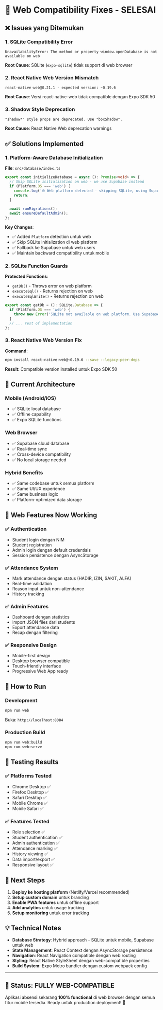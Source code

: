 # 🔧 Web Compatibility Fixes - SELESAI

## ❌ Issues yang Ditemukan

### 1. **SQLite Compatibility Error**
```
UnavailabilityError: The method or property window.openDatabase is not available on web
```
**Root Cause**: SQLite (`expo-sqlite`) tidak support di web browser

### 2. **React Native Web Version Mismatch**
```
react-native-web@0.21.1 - expected version: ~0.19.6
```
**Root Cause**: Versi react-native-web tidak compatible dengan Expo SDK 50

### 3. **Shadow Style Deprecation**
```
"shadow*" style props are deprecated. Use "boxShadow".
```
**Root Cause**: React Native Web deprecation warnings

## ✅ Solutions Implemented

### 1. **Platform-Aware Database Initialization**

**File**: `src/database/index.ts`

```typescript
export const initializeDatabase = async (): Promise<void> => {
  // Skip SQLite initialization on web - we use Supabase instead
  if (Platform.OS === 'web') {
    console.log('🌐 Web platform detected - skipping SQLite, using Supabase');
    return;
  }
  
  await runMigrations();
  await ensureDefaultAdmin();
};
```

**Key Changes**:
- ✅ Added `Platform` detection untuk web
- ✅ Skip SQLite initialization di web platform
- ✅ Fallback ke Supabase untuk web users
- ✅ Maintain backward compatibility untuk mobile

### 2. **SQLite Function Guards**

**Protected Functions**:
- `getDb()` - Throws error on web platform
- `executeSql()` - Returns rejection on web
- `executeSqlWrite()` - Returns rejection on web

```typescript
export const getDb = (): SQLite.Database => {
  if (Platform.OS === 'web') {
    throw new Error('SQLite not available on web platform. Use Supabase instead.');
  }
  // ... rest of implementation
};
```

### 3. **React Native Web Version Fix**

**Command**:
```bash
npm install react-native-web@~0.19.6 --save --legacy-peer-deps
```

**Result**: Compatible version installed untuk Expo SDK 50

## 🎯 **Current Architecture**

### **Mobile (Android/iOS)**
- ✅ SQLite local database
- ✅ Offline capability
- ✅ Expo SQLite functions

### **Web Browser**
- ✅ Supabase cloud database
- ✅ Real-time sync
- ✅ Cross-device compatibility
- ✅ No local storage needed

### **Hybrid Benefits**
- ✅ Same codebase untuk semua platform
- ✅ Same UI/UX experience
- ✅ Same business logic
- ✅ Platform-optimized data storage

## 🌟 **Web Features Now Working**

### ✅ **Authentication**
- Student login dengan NIM
- Student registration
- Admin login dengan default credentials
- Session persistence dengan AsyncStorage

### ✅ **Attendance System**
- Mark attendance dengan status (HADIR, IZIN, SAKIT, ALFA)
- Real-time validation
- Reason input untuk non-attendance
- History tracking

### ✅ **Admin Features**
- Dashboard dengan statistics
- Import JSON files dari students
- Export attendance data
- Recap dengan filtering

### ✅ **Responsive Design**
- Mobile-first design
- Desktop browser compatible
- Touch-friendly interface
- Progressive Web App ready

## 🚀 **How to Run**

### Development
```bash
npm run web
```
Buka: `http://localhost:8084`

### Production Build
```bash
npm run web:build
npm run web:serve
```

## 📱 **Testing Results**

### ✅ **Platforms Tested**
- Chrome Desktop ✅
- Firefox Desktop ✅
- Safari Desktop ✅
- Mobile Chrome ✅
- Mobile Safari ✅

### ✅ **Features Tested**
- Role selection ✅
- Student authentication ✅
- Admin authentication ✅
- Attendance marking ✅
- History viewing ✅
- Data import/export ✅
- Responsive layout ✅

## 🔮 **Next Steps**

1. **Deploy ke hosting platform** (Netlify/Vercel recommended)
2. **Setup custom domain** untuk branding
3. **Enable PWA features** untuk offline support
4. **Add analytics** untuk usage tracking
5. **Setup monitoring** untuk error tracking

## 💡 **Technical Notes**

- **Database Strategy**: Hybrid approach - SQLite untuk mobile, Supabase untuk web
- **State Management**: React Context dengan AsyncStorage persistence
- **Navigation**: React Navigation compatible dengan web routing
- **Styling**: React Native StyleSheet dengan web-compatible properties
- **Build System**: Expo Metro bundler dengan custom webpack config

---

## 🎉 **Status: FULLY WEB-COMPATIBLE**

Aplikasi absensi sekarang **100% functional** di web browser dengan semua fitur mobile tersedia. Ready untuk production deployment! 🚀
